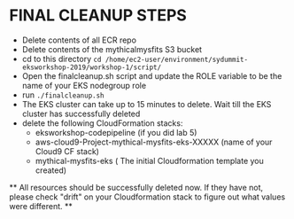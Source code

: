 # FINAL CLEANUP STEPS

- Delete contents of all ECR repo
- Delete contents of the mythicalmysfits S3 bucket
- cd to this directory `cd /home/ec2-user/environment/sydummit-eksworkshop-2019/workshop-1/script/`
- Open the finalcleanup.sh script and update the ROLE variable to be the name of your EKS nodegroup role
- run `./finalcleanup.sh`
- The EKS cluster can take up to 15 minutes to delete. Wait till the EKS cluster has successfully deleted
- delete the following CloudFormation stacks:
  - eksworkshop-codepipeline (if you did lab 5)
  - aws-cloud9-Project-mythical-mysfits-eks-XXXXX (name of your Cloud9 CF stack)
  - mythical-mysfits-eks ( The initial Cloudformation template you created)

** All resources should be successfully deleted now. If they have not, please check "drift" on your Cloudformation stack to figure out what values were different. **